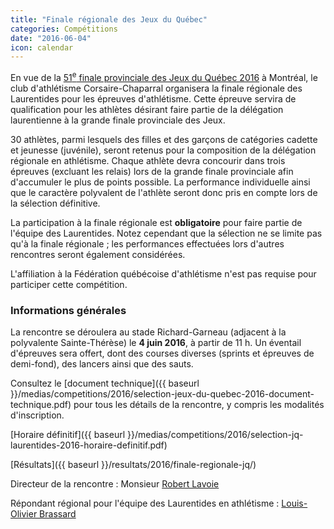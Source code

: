 ```yaml
---
title: "Finale régionale des Jeux du Québec"
categories: Compétitions
date: "2016-06-04"
icon: calendar
---
```


En vue de la [51<sup>e</sup> finale provinciale des Jeux du Québec 2016](http://www.jeuxduquebec.com/) à Montréal, le club d'athlétisme Corsaire-Chaparral organisera la finale régionale des Laurentides pour les épreuves d'athlétisme. Cette épreuve servira de qualification pour les athlètes désirant faire partie de la délégation laurentienne à la grande finale provinciale des Jeux.

30 athlètes, parmi lesquels des filles et des garçons de catégories cadette et jeunesse (juvénile), seront retenus pour la composition de la délégation régionale en athlétisme. Chaque athlète devra concourir dans trois épreuves (excluant les relais) lors de la grande finale provinciale afin d'accumuler le plus de points possible. La performance individuelle ainsi que le caractère polyvalent de l'athlète seront donc pris en compte lors de la sélection définitive.

La participation à la finale régionale est **obligatoire** pour faire partie de l'équipe des Laurentides. Notez cependant que la sélection ne se limite pas qu'à la finale régionale ; les performances effectuées lors d'autres rencontres seront également considérées.

L'affiliation à la Fédération québécoise d'athlétisme n'est pas requise pour participer cette compétition.

### Informations générales

La rencontre se déroulera au stade Richard-Garneau (adjacent à la polyvalente Sainte-Thérèse) le **4 juin 2016**, à partir de 11 h. Un éventail d'épreuves sera offert, dont des courses diverses (sprints et épreuves de demi-fond), des lancers ainsi que des sauts.

Consultez le [document technique]({{ baseurl }}/medias/competitions/2016/selection-jeux-du-quebec-2016-document-technique.pdf) pour tous les détails de la rencontre, y compris les modalités d'inscription.

[Horaire définitif]({{ baseurl }}/medias/competitions/2016/selection-jq-laurentides-2016-horaire-definitif.pdf)

[Résultats]({{ baseurl }}/resultats/2016/finale-regionale-jq/)

Directeur de la rencontre : Monsieur [Robert Lavoie](mailto:robertlecoach@gmail.com)

Répondant régional pour l'équipe des Laurentides en athlétisme : [Louis-Olivier Brassard](mailto:louis.oli.br@gmail.com)